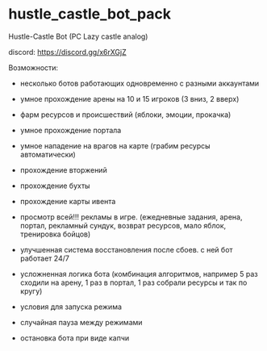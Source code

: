 # hustle_castle_bot_pack
Hustle-Castle Bot (PC Lazy castle analog)

discord: https://discord.gg/x6rXGjZ

Возможности:

- несколько ботов работающих одновременно с разными аккаунтами

- умное прохождение арены на 10 и 15 игроков (3 вниз, 2 вверх)

- фарм ресурсов и происшествий (яблоки, эмоции, прокачка)

- умное прохождение портала

- умное нападение на врагов на карте (грабим ресурсы автоматически)

- прохождение вторжений

- прохождение бухты

- прохождение карты ивента

- просмотр всей!!! рекламы в игре. (ежедневные задания, арена, портал, рекламный сундук, возврат ресурсов, мало яблок, тренировка бойцов)

- улучшенная система восстановления после сбоев. с ней бот работает 24/7

- усложненная логика бота (комбинация алгоритмов, например 5 раз сходили на арену, 1 раз в портал, 1 раз собрали ресурсы и так по кругу)

- условия для запуска режима

- случайная пауза между режимами

- остановка бота при виде капчи
